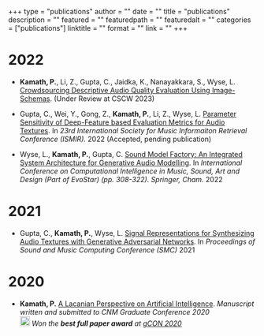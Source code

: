 +++
type = "publications"
author = ""
date = ""
title = "publications"
description = ""
featured = ""
featuredpath = ""
featuredalt = ""
categories = ["publications"]
linktitle = ""
format = ""
link = ""
+++
# 2022

* **Kamath, P.**, Li, Z., Gupta, C., Jaidka, K., Nanayakkara, S., Wyse, L. [Crowdsourcing Descriptive Audio Quality Evaluation Using Image-Schemas](). (Under Review at CSCW 2023)


* Gupta, C., Wei, Y., Gong, Z., **Kamath, P.**, Li, Z., Wyse, L. [Parameter Sensitivity of Deep-Feature based Evaluation Metrics for Audio Textures](). In *23rd International Society for Music Informaiton Retrieval Conference (ISMIR).* 2022  (Accepted, pending publication)

* Wyse, L., **Kamath, P.**, Gupta, C. [Sound Model Factory: An Integrated System Architecture for Generative Audio Modelling](https://link.springer.com/chapter/10.1007/978-3-031-03789-4_20). In *International Conference on Computational Intelligence in Music, Sound, Art and Design (Part of EvoStar) (pp. 308-322). Springer, Cham.* 2022

# 2021

* Gupta, C., **Kamath, P.**, Wyse, L. [Signal Representations for Synthesizing Audio Textures with Generative Adversarial Networks](https://arxiv.org/abs/2103.07390). In *Proceedings of Sound and Music Computing Conference (SMC)* 2021

# 2020

* **Kamath, P.**  [A Lacanian Perspective on Artificial Intelligence](/documents/a-lacanian-perspective-on-ai.pdf). *Manuscript written and submitted to CNM Graduate Conference 2020*  
 <img src="/img/fontawesome/trophy-solid.svg" width=20 height=20> *Won the **best full paper award** at [gCON 2020](https://gcon.one/2020/#prizes)*
